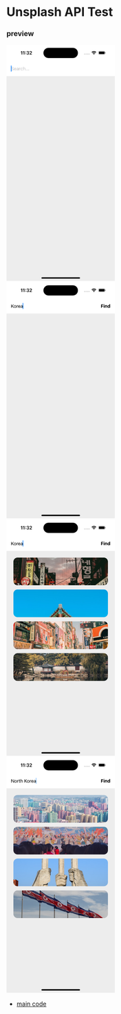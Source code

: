 # Unsplash API Test

### preview

<img src="screenshots/0.png" width="50%">
<img src="screenshots/1.png" width="50%">
<img src="screenshots/2.png" width="50%">
<img src="screenshots/3.png" width="50%">

- [main code](https://github.com/looloolalaa/Unsplash/blob/master/Unsplash/Unsplash/UnsplashView.swift)
